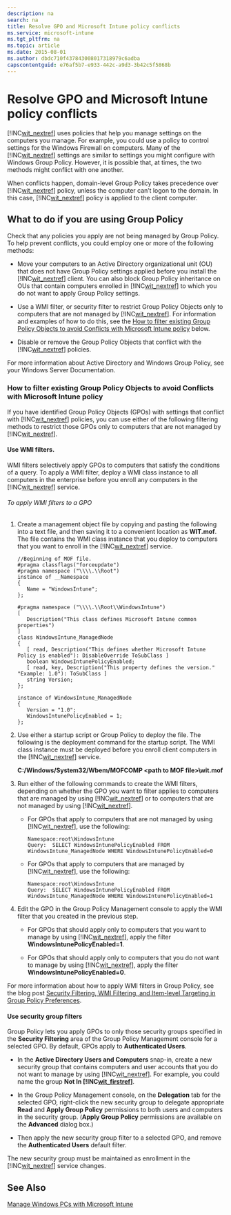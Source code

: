 ```yaml
---
description: na
search: na
title: Resolve GPO and Microsoft Intune policy conflicts
ms.service: microsoft-intune
ms.tgt_pltfrm: na
ms.topic: article
ms.date: 2015-08-01
ms.author: dbdc710f437843008017318979c6adba
capscontentguid: e76af5b7-e933-442c-a9d3-3b42c5f5868b
---
```

# Resolve GPO and Microsoft Intune policy conflicts
[!INC[wit_nextref](../Token/wit_nextref_md.md)] uses policies that help you manage settings on the computers you manage. For example, you could use a policy to control settings for the Windows Firewall on computers. Many of the [!INC[wit_nextref](../Token/wit_nextref_md.md)] settings are similar to settings you might configure with Windows Group Policy. However, it is possible that, at times, the two methods might conflict with one another.

When conflicts happen, domain-level Group Policy takes precedence over [!INC[wit_nextref](../Token/wit_nextref_md.md)] policy, unless the computer can’t logon to the domain. In this case, [!INC[wit_nextref](../Token/wit_nextref_md.md)] policy is applied to the client computer.

## <a name="BKMK_plan"></a>What to do if you are using Group Policy
Check that any policies you apply are not being managed by Group Policy. To help prevent conflicts, you could employ one or more of the following methods:

- Move your computers to an Active Directory organizational unit (OU) that does not have Group Policy settings applied before you install the [!INC[wit_nextref](../Token/wit_nextref_md.md)] client. You can also block Group Policy inheritance on OUs that contain computers enrolled in [!INC[wit_nextref](../Token/wit_nextref_md.md)] to which you do not want to apply Group Policy settings.

- Use a WMI filter, or security filter to restrict Group Policy Objects only to computers that are not managed by [!INC[wit_nextref](../Token/wit_nextref_md.md)]. For information and examples of how to do this, see the [How to filter existing Group Policy Objects to avoid Conflicts with Microsoft Intune policy](../Topic/Resolve_GPO_and_Microsoft_Intune_policy_conflicts.md#BKMK_Filter) below.

- Disable or remove the Group Policy Objects that conflict with the [!INC[wit_nextref](../Token/wit_nextref_md.md)] policies.

For more information about Active Directory and Windows Group Policy, see your Windows Server Documentation.

### <a name="BKMK_Filter"></a>How to filter existing Group Policy Objects to avoid Conflicts with Microsoft Intune policy
If you have identified Group Policy Objects (GPOs) with settings that conflict with [!INC[wit_nextref](../Token/wit_nextref_md.md)] policies, you can use either of the following filtering methods to restrict those GPOs only to computers that are not managed by [!INC[wit_nextref](../Token/wit_nextref_md.md)].

#### Use WMI filters.
WMI filters selectively apply GPOs to computers that satisfy the conditions of a query. To apply a WMI filter, deploy a WMI class instance to all computers in the enterprise before you enroll any computers in the [!INC[wit_nextref](../Token/wit_nextref_md.md)] service.

###### To apply WMI filters to a GPO

1. Create a management object file by copying and pasting the following into a text file, and then saving it to a convenient location as **WIT.mof**. The file contains the WMI class instance that you deploy to computers that you want to enroll in the [!INC[wit_nextref](../Token/wit_nextref_md.md)] service.

   ```
   //Beginning of MOF file.
   #pragma classflags("forceupdate")
   #pragma namespace ("\\\\.\\Root")
   instance of __Namespace
   {
      Name = "WindowsIntune";
   };

   #pragma namespace ("\\\\.\\Root\\WindowsIntune")
   [ 
      Description("This class defines Microsoft Intune common properties")
   ]
   class WindowsIntune_ManagedNode
   {
      [ read, Description("This defines whether Microsoft Intune Policy is enabled"): DisableOverride ToSubClass ]
      boolean WindowsIntunePolicyEnabled;
      [ read, key, Description("This property defines the version." "Example: 1.0"): ToSubClass ]
      string Version;
   };

   instance of WindowsIntune_ManagedNode
   {
      Version = "1.0";
      WindowsIntunePolicyEnabled = 1;
   };
   ```

2. Use either a startup script or Group Policy to deploy the file. The following is the deployment command for the startup script. The WMI class instance must be deployed before you enroll client computers in the [!INC[wit_nextref](../Token/wit_nextref_md.md)] service.

   **C:/Windows/System32/Wbem/MOFCOMP &lt;path to MOF file&gt;\wit.mof**

3. Run either of the following commands to create the WMI filters, depending on whether the GPO you want to filter applies to computers that are managed by using [!INC[wit_nextref](../Token/wit_nextref_md.md)] or to computers that are not managed by using [!INC[wit_nextref](../Token/wit_nextref_md.md)].

   - For GPOs that apply to computers that are not managed by using [!INC[wit_nextref](../Token/wit_nextref_md.md)], use the following:

      ```
      Namespace:root\WindowsIntune
      Query:  SELECT WindowsIntunePolicyEnabled FROM WindowsIntune_ManagedNode WHERE WindowsIntunePolicyEnabled=0
      ```

   - For GPOs that apply to computers that are managed by [!INC[wit_nextref](../Token/wit_nextref_md.md)], use the following:

      ```
      Namespace:root\WindowsIntune
      Query:  SELECT WindowsIntunePolicyEnabled FROM WindowsIntune_ManagedNode WHERE WindowsIntunePolicyEnabled=1
      ```

4. Edit the GPO in the Group Policy Management console to apply the WMI filter that you created in the previous step.

   - For GPOs that should apply only to computers that you want to manage by using [!INC[wit_nextref](../Token/wit_nextref_md.md)], apply the filter **WindowsIntunePolicyEnabled=1**.

   - For GPOs that should apply only to computers that you do not want to manage by using [!INC[wit_nextref](../Token/wit_nextref_md.md)], apply the filter **WindowsIntunePolicyEnabled=0**.

For more information about how to apply WMI filters in Group Policy, see the blog post [Security Filtering, WMI Filtering, and Item-level Targeting in Group Policy Preferences](http://go.microsoft.com/fwlink/?LinkId=177883).

#### Use security group filters
Group Policy lets you apply GPOs to only those security groups specified in the **Security Filtering** area of the Group Policy Management console for a selected GPO. By default, GPOs apply to **Authenticated Users**.

- In the **Active Directory Users and Computers** snap-in, create a new security group that contains computers and user accounts that you do not want to manage by using [!INC[wit_nextref](../Token/wit_nextref_md.md)]. For example, you could name the group **Not In [!INC[wit_firstref](../Token/wit_firstref_md.md)]**.

- In the Group Policy Management console, on the **Delegation** tab for the selected GPO, right-click the new security group to delegate appropriate **Read** and **Apply Group Policy** permissions to both users and computers in the security group. (**Apply Group Policy** permissions are available on the **Advanced** dialog box.)

- Then apply the new security group filter to a selected GPO, and remove the **Authenticated Users** default filter.

The new security group must be maintained as enrollment in the [!INC[wit_nextref](../Token/wit_nextref_md.md)] service changes.

## See Also
[Manage Windows PCs with Microsoft Intune](../Topic/Manage_Windows_PCs_with_Microsoft_Intune.md)

